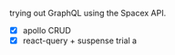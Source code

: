 trying out GraphQL using the Spacex API.

- [x] apollo CRUD
- [x] react-query + suspense trial
      a
